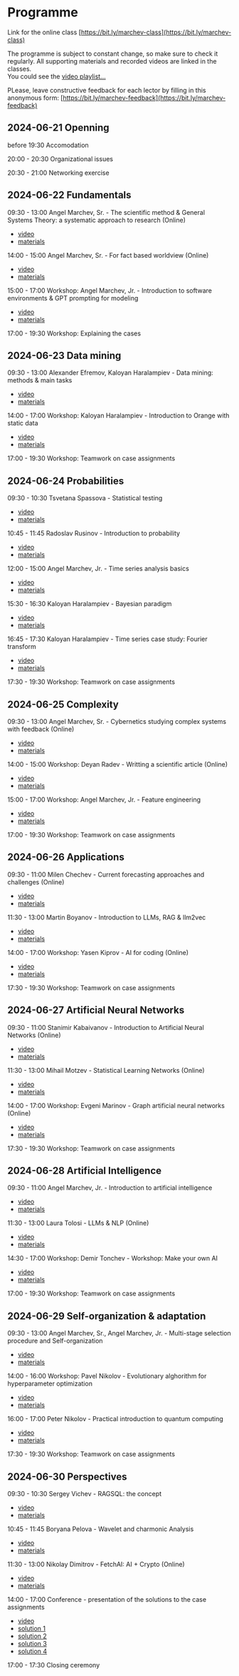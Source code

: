 # Programme  

Link for the online class [https://bit.ly/marchev-class](https://bit.ly/marchev-class)

The programme is subject to constant change, so make sure to check it regularly. All supporting materials and recorded videos are linked in the classes.  
You could see the [video playlist...](https://www.youtube.com/playlist?list=PLX9ryRl9v7BADKVQBPdSUZoJrN2yONVnd)  



PLease, leave constructive feedback for each lector by filling in this anonymous form: [https://bit.ly/marchev-feedback](https://bit.ly/marchev-feedback)

## **2024-06-21 Openning**  
  before 19:30 Accomodation   
  
<a/>  

  20:00 - 20:30 Organizational issues  
  
<a/>  

  20:30 - 21:00 Networking exercise  


## **2024-06-22 Fundamentals**  
  09:30 - 13:00 Angel Marchev, Sr. - The scientific method & General Systems Theory: a systematic approach to research (Online)  
  * [video](https://www.youtube.com/playlist?list=PLX9ryRl9v7BADKVQBPdSUZoJrN2yONVnd)
  * [materials](marchev-sr/readme.md)   
<a/>  

  14:00 - 15:00 Angel Marchev, Sr. - For fact based worldview (Online)  
  * [video](https://www.youtube.com/playlist?list=PLX9ryRl9v7BADKVQBPdSUZoJrN2yONVnd)
  * [materials](marchev-sr/readme.md)   
<a/>  

  15:00 - 17:00 Workshop: Angel Marchev, Jr. - Introduction to software environments & GPT prompting for modeling  
  * [video](https://www.youtube.com/playlist?list=PLX9ryRl9v7BADKVQBPdSUZoJrN2yONVnd)
  * [materials](marchev-jr/readme.md)    
<a/>  

17:00 - 19:30 Workshop: Explaining the cases    
  

## **2024-06-23 Data mining**  
  09:30 - 13:00 Alexander Efremov, Kaloyan Haralampiev - Data mining: methods & main tasks  
  * [video](https://www.youtube.com/playlist?list=PLX9ryRl9v7BADKVQBPdSUZoJrN2yONVnd)
  * [materials](efremov/readme.md)   
<a/>  

  14:00 - 17:00 Workshop: Kaloyan Haralampiev - Introduction to Orange with static data  
  * [video](https://www.youtube.com/playlist?list=PLX9ryRl9v7BADKVQBPdSUZoJrN2yONVnd)
  * [materials](haralampiev/readme.md)   
<a/>  

  17:00 - 19:30 Workshop: Teamwork on case assignments  
  

## **2024-06-24 Probabilities**  
  09:30 - 10:30 Tsvetana Spassova - Statistical testing  
  * [video](https://www.youtube.com/playlist?list=PLX9ryRl9v7BADKVQBPdSUZoJrN2yONVnd)
  * [materials](spasova/readme.md)   
<a/>

  10:45 - 11:45 Radoslav Rusinov - Introduction to probability  
  * [video](https://www.youtube.com/playlist?list=PLX9ryRl9v7BADKVQBPdSUZoJrN2yONVnd)
  * [materials](rusinov/readme.md)   
<a/>  

   12:00 - 15:00 Angel Marchev, Jr. - Time series analysis basics    
   * [video](https://www.youtube.com/playlist?list=PLX9ryRl9v7BADKVQBPdSUZoJrN2yONVnd)
   * [materials](marchev-jr/readme.md)   

<a/>  

  15:30 - 16:30 Kaloyan Haralampiev - Bayesian paradigm  
  * [video](https://www.youtube.com/playlist?list=PLX9ryRl9v7BADKVQBPdSUZoJrN2yONVnd)
  * [materials](haralampiev/readme.md)   
<a/>  

  16:45 - 17:30 Kaloyan Haralampiev - Time series case study: Fourier transform  
  * [video](https://www.youtube.com/playlist?list=PLX9ryRl9v7BADKVQBPdSUZoJrN2yONVnd)
  * [materials](haralampiev/readme.md)   
 <a/>  

  17:30 - 19:30 Workshop: Teamwork on case assignments  
  

## **2024-06-25 Complexity**  
  09:30 - 13:00 Angel Marchev, Sr. - Cybernetics studying complex systems with feedback (Online)  
  * [video](https://www.youtube.com/playlist?list=PLX9ryRl9v7BADKVQBPdSUZoJrN2yONVnd)
  * [materials](marchev-sr/readme.md)   
<a/>  

  14:00 - 15:00 Workshop: Deyan Radev - Writting a scientific article (Online)      
  * [video](https://www.youtube.com/playlist?list=PLX9ryRl9v7BADKVQBPdSUZoJrN2yONVnd)
  * [materials](radev/readme.md)   
<a/>  

  15:00 - 17:00 Workshop: Angel Marchev, Jr. - Feature engineering  
  * [video](https://www.youtube.com/playlist?list=PLX9ryRl9v7BADKVQBPdSUZoJrN2yONVnd)
  * [materials](marchev-jr/readme.md)   
<a/>  

  17:00 - 19:30 Workshop: Teamwork on case assignments  
  

## **2024-06-26 Applications**  
  09:30 - 11:00 Milen Chechev - Current forecasting approaches and challenges (Online)  
  * [video](https://www.youtube.com/playlist?list=PLX9ryRl9v7BADKVQBPdSUZoJrN2yONVnd)
  * [materials](chechev/readme.md)   
<a/>  

  11:30 - 13:00 Martin Boyanov - Introduction to LLMs, RAG & llm2vec  
  * [video](https://www.youtube.com/playlist?list=PLX9ryRl9v7BADKVQBPdSUZoJrN2yONVnd)
  * [materials](boyanov/readme.md)   
<a/>  

  14:00 - 17:00 Workshop: Yasen Kiprov - AI for coding (Online)  
  * [video](https://www.youtube.com/playlist?list=PLX9ryRl9v7BADKVQBPdSUZoJrN2yONVnd)
  * [materials](kiprov/readme.md)   
<a/>  

  17:30 - 19:30 Workshop: Teamwork on case assignments  


## **2024-06-27 Artificial Neural Networks**  
  09:30 - 11:00 Stanimir Kabaivanov - Introduction to Artificial Neural Networks (Online)  
  * [video](https://www.youtube.com/playlist?list=PLX9ryRl9v7BADKVQBPdSUZoJrN2yONVnd)
  * [materials](kabaivanov/readme.md)   
<a/>  

  11:30 - 13:00 Mihail Motzev - Statistical Learning Networks (Online)  
  * [video](https://www.youtube.com/playlist?list=PLX9ryRl9v7BADKVQBPdSUZoJrN2yONVnd)
  * [materials](motzev/readme.md)   
<a/>  

  14:00 - 17:00 Workshop: Evgeni Marinov - Graph artificial neural networks (Online)  
  * [video](https://www.youtube.com/playlist?list=PLX9ryRl9v7BADKVQBPdSUZoJrN2yONVnd)
  * [materials](marinov/readme.md)   
<a/>  

  17:30 - 19:30 Workshop: Teamwork on case assignments  

  
## **2024-06-28 Artificial Intelligence**  
  09:30 - 11:00 Angel Marchev, Jr. - Introduction to artificial intelligence    
  * [video](https://www.youtube.com/playlist?list=PLX9ryRl9v7BADKVQBPdSUZoJrN2yONVnd)
  * [materials](marchev-jr/readme.md)   
<a/>  

  11:30 - 13:00 Laura Tolosi - LLMs & NLP (Online)   
  * [video](https://www.youtube.com/playlist?list=PLX9ryRl9v7BADKVQBPdSUZoJrN2yONVnd)
  * [materials](tolosi/readme.md)   
<a/>  

  14:30 - 17:00 Workshop: Demir Tonchev - Workshop: Make your own AI      
  * [video](https://www.youtube.com/playlist?list=PLX9ryRl9v7BADKVQBPdSUZoJrN2yONVnd)
  * [materials](tonchev/readme.md)   
<a/>  

  17:00 - 19:30 Workshop: Teamwork on case assignments  

  
## **2024-06-29 Self-organization & adaptation**  
  09:30 - 13:00 Angel Marchev, Sr., Angel Marchev, Jr. - Multi-stage selection procedure and Self-organization   
  * [video](https://www.youtube.com/playlist?list=PLX9ryRl9v7BADKVQBPdSUZoJrN2yONVnd)
  * [materials](marchev-sr/readme.md)   
<a/>  

  14:00 - 16:00 Workshop: Pavel Nikolov - Evolutionary alghorithm for hyperparameter optimization  
  * [video](https://www.youtube.com/playlist?list=PLX9ryRl9v7BADKVQBPdSUZoJrN2yONVnd)
  * [materials](nikolov-pa/readme.md)   
<a/>  

  16:00 - 17:00 Peter Nikolov - Practical introduction to quantum computing  
  * [video](https://www.youtube.com/playlist?list=PLX9ryRl9v7BADKVQBPdSUZoJrN2yONVnd)
  * [materials](nikolov-pe/readme.md)   
<a/>  

  17:30 - 19:30 Workshop: Teamwork on case assignments    

  
## **2024-06-30 Perspectives**  
  09:30 - 10:30 Sergey Vichev - RAGSQL: the concept    
  * [video](https://www.youtube.com/playlist?list=PLX9ryRl9v7BADKVQBPdSUZoJrN2yONVnd)
  * [materials](vichev/readme.md)   
<a/>  

  10:45 - 11:45 Boryana Pelova - Wavelet and charmonic Analysis    
  * [video](https://www.youtube.com/playlist?list=PLX9ryRl9v7BADKVQBPdSUZoJrN2yONVnd)
  * [materials](pelova/readme.md)   
<a/>  

  11:30 - 13:00 Nikolay Dimitrov - FetchAI: AI + Crypto (Online)   
  * [video](https://www.youtube.com/playlist?list=PLX9ryRl9v7BADKVQBPdSUZoJrN2yONVnd)
  * [materials](dimitrov/readme.md)   
<a/>  
  
  14:00 - 17:00 Conference - presentation of the solutions to the case assignments   
  * [video](https://www.youtube.com/playlist?list=PLX9ryRl9v7BADKVQBPdSUZoJrN2yONVnd)
  * [solution 1](cases/solution1/readme.md)  
  * [solution 2](cases/solution2/readme.md)  
  * [solution 3](cases/solution3/readme.md)  
  * [solution 4](cases/solution4/readme.md)    
<a/>  

  17:00 - 17:30 Closing ceremony  

<!--
## **2023-07-14 Openning**  
  before 18:30 Accomodation   
  18:30 - 19:30 Organizational issues  
  19:30 - 21:00 Networking exercise  


## **2023-07-15 Fundamentals**  
  09:30 - 13:00 Angel Marchev, Sr. - The scientific method & General Systems Theory: a systematic approach to research (Online)  
* [video1](https://youtu.be/e_wryWsMWoU)  
* [video2](https://youtu.be/YUiE8bRN2xA)  
  
<a/>  

  14:00 - 17:00 Workshop: Angel Marchev, Jr. - Introduction to software environments for modeling  
* [materials](marchev/readme.md)  
* [video](https://youtu.be/ZBoLs0D8bWw)  
  
<a/>  

17:00 - 19:30 Workshop: Explaining the cases    
  

## **2023-07-16 Fundamentals**  
  09:30 - 13:00 Angel Marchev, Sr. - Cybernetics studying complex systems with feedback (Online)  
* [video1](https://youtu.be/zyWgyePY3a8)  
* [video2](https://youtu.be/PhOLG7JdMI8)  

<a/>  

  14:00 - 17:00 Workshop: Boris Kirov - Introduction to prompt engineering for data analysis  
* [materials](kirov/readme.md)  

<a/>  

  17:00 - 19:30 Workshop: Teamwork on case assignments  
  

## **2023-07-17 Fundamentals**  
  09:30 - 11:00 Martin Minchev - Introduction to probability  
* [materials](minchev/readme.md)  
* [video](https://youtu.be/A-HITGS1xpI)  

<a/>  

  11:30 - 13:00 Kaloyan Haralampiev - Bayesian paradigm  
* [materials](haralampiev/readme.md)  
* [video](https://youtu.be/6n0o835hoyA)  

<a/>  

  14:00 - 17:00 Workshop: Angel Marchev, Jr. - Data synthesis / feature engineering  
* [materials](marchev/readme.md)  
* [video1](https://youtu.be/5Z7p50KmQiA)  
* [video2](https://youtu.be/mrtbxK_PJac)  
 
<a/>  

  17:00 - 19:30 Workshop: Teamwork on case assignments  
  

## **2023-07-18 Machine Learning concepts**  
  09:30 - 13:00 Alexander Efremov, Kaloyan Haralampiev - Data mining: methods & main tasks  
* [materials](efremov/readme.md)  
* [video1](https://youtu.be/iFOTFci498E)  
* [video2](https://youtu.be/cmedfxv0tAo)  

<a/>  

  14:00 - 17:00 Workshop: Kaloyan Haralampiev - Introduction to Orange with static data  
* [materials](haralampiev/readme.md)  
* [video1](https://youtu.be/_dZga4axVaw)  
* [video2](https://youtu.be/yCRXX32zCMg)  

<a/>  

  17:00 - 19:30 Workshop: Teamwork on case assignments  
  

## **2023-07-19 Machine Learning concepts**  
  09:30 - 10:30 Alexander Efremov - Working with imbalanced target data  
* [materials](efremov/readme.md)  
* [video](https://youtu.be/ozTCHmcy44E)  

<a/>  

  10:45 - 11:45 Alexander Efremov - Principle component analysis  
* [materials](efremov/readme.md)   
* [video](https://youtu.be/FOHq_wW6Y3Y)   

<a/>  

  12:00 - 13:00 Alexander Efremov - Approaches for variable selection  
* [materials](efremov/readme.md) [video]()   
* [video](https://youtu.be/KWrmmv-jO-Y)    

<a/>  

  14:00 - 17:00 Workshop: Deyan Radev - Regression Analysis with panel data in R (Online)  
* [materials](radev/readme.md)   
* [video 1](https://youtu.be/A63AcDVqlcQ)   
* [video 2](https://youtu.be/252NqdDUDx8)

<a/>  

  17:30 - 19:30 Workshop: Teamwork on case assignments  


## **2023-07-20 Machine Learning concepts**  
  09:30 - 11:00 Kaloyan Haralampiev, Angel Marchev, Jr. - Time series analysis basics  
* [materials](haralampiev/readme.md)   
* [video](https://youtu.be/dqpGahs2-LY)  

<a/>  

  11:30 - 12:30 Kaloyan Haralampiev - Time series case study: Fourier transform   
* [materials](haralampiev/readme.md)   
* [video](https://youtu.be/u13uOvlkIHw)    

<a/>  

  12:30 - 13:30 Angel Marchev, Jr. - Time series case study: Autoregression models  
* [materials](marchev/readme.md)   
* [video](https://youtu.be/LSmLmQMLks8)    

<a/>  

  14:30 - 16:00 Workshop: Bogomil Filipov - Building application in local environment (Online)  
* [materials](filipov/readme.md)   
* [video](https://youtu.be/Cz1ePG878iA)    

<a/>  

  16:15 - 17:30 Angel Marchev, Jr. - Introduction to AI  
* [materials](marchev/readme.md)   
* [video](https://youtu.be/vuBbjrpqSrE)    

<a/>  

  17:30 - 19:30 Workshop: Teamwork on case assignments  

  
## **2023-07-21 Artificial Neural Networks**  
  09:30 - 11:30 Mihail Motzev - Statistical Learning Networks (Online)  
* [materials](motzev/readme.md)   
* [video](https://youtu.be/znjUMbSI2F4)    

<a/>  

  12:00 - 13:30 Stanimir Kabaivanov - Introduction to Artificial Neural Networks (Online)  
* [materials](kabaivanov/readme.md)   
* [video](https://youtu.be/8fXY-F6gtbw)    

<a/>  

  14:30 - 17:00 Workshop: Peter Nikolov - Quantum Neural Networks   
* [materials](penikolov/readme.md)   
* [video](https://youtu.be/VWfRS9_x8C8)    

<a/>  

  17:00 - 19:30 Workshop: Teamwork on case assignments  

  
## **2023-07-22 Self-organization & adaptation**  
  09:30 - 13:00 Angel Marchev, Sr., Angel Marchev, Jr. - Multi-stage selection procedure and Self-organization   
* [video1](https://youtu.be/3z6xdu1KLOs)   
* [video2](https://youtu.be/uPnS7FLLoS0)    

<a/>  

  14:00 - 15:00 Demir Tonchev - Introduction to reinforced learning  
* [materials](tonchev/readme.md)  
* [video](https://youtu.be/Ve59lMzvHa8)    

<a/>  

  15:00 - 17:30 Workshop: Pavel Nikolov - Evolutionary alghorithm for hyperparameter optimization  
* [materials](panikolov/readme.md)   
* [video](https://youtu.be/dkWYyoUefOg)    

<a/>  

  17:30 - 19:30 Workshop: Teamwork on case assignments    

  
## **2023-07-23 Perspectives**  
  09:30 - 10:30 Sergey Vichev - Reasonning capabilities of LLMs using text-to-SQL  
* [materials](vichev/readme.md)   
* [video](https://youtu.be/CbWtjCxMMDo)   

<a/>  

  10:30 - 11:30 Boyan Markov - Empirical approach of studying individual risk preference  
* [materials](markov/readme.md)   
* [video](https://youtu.be/0uOPwf_TcjA)    

<a/>  

  12:00 - 13:00 A word from our partners: Irem Yaman, KBC Bank  
* [video](https://youtu.be/be62frWEyNQ)    

<a/>  
  
  14:00 - 17:00 Conference - presentation of the solutions to the case assignments   
* case 1: [[solution](cases-solutions/case1/readme.md)] [[video](https://youtu.be/OIzaDL3l1tg)]   
* case 2: [[solution](cases-solutions/case2/readme.md)] [[video](https://youtu.be/tHxHqEBUftY)]  
* case 3: [[solution](cases-solutions/case3/readme.md)] [[video](https://youtu.be/ejD8rhRcRxY)]  

<a/>  

  17:00 - 17:30 Closing ceremony  

  -->
